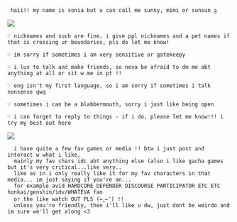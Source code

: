 


     
     haii!! my name is sonia but u can call me sunny, mimi or sunsun ᦃ
   
  
  ![](https://64.media.tumblr.com/dd0691fb8b9a1e4eb67913aff84e0c3a/962596485191520a-1f/s2048x3072/5285fae88c92dd53d0d91b6f4e847d776d680053.pnj)
 
 
    ♡ nicknames and such are fine, i give ppl nicknames and a pet names if that is crossing ur boundaries, pls do let me know!
    
    ♡ im sorry if sometimes i am very sensitive or gatekeepy 
    
    ♡ i luv to talk and make friends, so neva be afraid to dm me abt anything at all or sit w me in pt !!

    ♡ eng isn't my first language, so i am sorry if sometimes i talk nonsense qwq

    ♡ sometimes i can be a blabbermouth, sorry i just like being open

    ♡ i can forget to reply to things - if i do, please let me know!!! i try my best out here 
    
  ![](https://64.media.tumblr.com/dd0691fb8b9a1e4eb67913aff84e0c3a/962596485191520a-1f/s2048x3072/5285fae88c92dd53d0d91b6f4e847d776d680053.pnj)
   
      i have quite a few fav games or media !! btw i just post and interact w what i like, 
      mainly my fav chars idc abt anything else (also i like gacha games but it's very critical...like very..
      like as in i only really like it for my fav characters in that media... im just saying if you're an...
      for example avid HARDCORE DEFENDER DISCOURSE PARTICIPATOR ETC ETC honkai/genshin/idv/WHATEVA fan
      or the like watch OUT PLS (⇀‸↼‶) !! 
      unless you're friendly, then i'll like u dw, just dont be weirdo and im sure we'll get along <3



  
